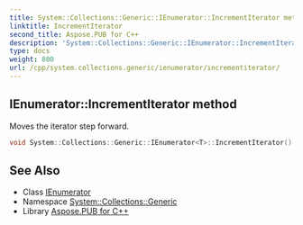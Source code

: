 ```yaml
---
title: System::Collections::Generic::IEnumerator::IncrementIterator method
linktitle: IncrementIterator
second_title: Aspose.PUB for C++
description: 'System::Collections::Generic::IEnumerator::IncrementIterator method. Moves the iterator step forward in C++.'
type: docs
weight: 800
url: /cpp/system.collections.generic/ienumerator/incrementiterator/
---
```

## IEnumerator::IncrementIterator method


Moves the iterator step forward.

```cpp
void System::Collections::Generic::IEnumerator<T>::IncrementIterator() override
```

## See Also

* Class [IEnumerator](../)
* Namespace [System::Collections::Generic](../../)
* Library [Aspose.PUB for C++](../../../)
